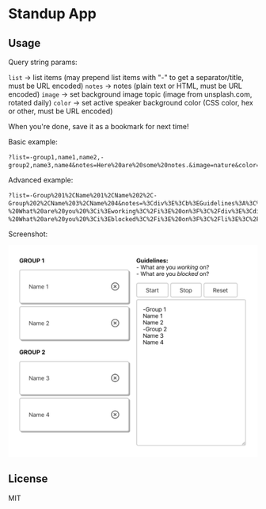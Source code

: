 # Standup App

## Usage

Query string params:

`list` → list items (may prepend list items with "-" to get a separator/title, must be URL encoded)
`notes` → notes (plain text or HTML, must be URL encoded)
`image` → set background image topic (image from unsplash.com, rotated daily)
`color` → set active speaker background color (CSS color, hex or other, must be URL encoded)

When you're done, save it as a bookmark for next time!

Basic example:

```
?list=-group1,name1,name2,-group2,name3,name4&notes=Here%20are%20some%20notes.&image=nature&color=pink
```

Advanced example:

```
?list=-Group%201%2CName%201%2CName%202%2C-Group%202%2CName%203%2CName%204&notes=%3Cdiv%3E%3Cb%3EGuidelines%3A%3C%2Fb%3E%3Cdiv%3E-%20What%20are%20you%20%3Ci%3Eworking%3C%2Fi%3E%20on%3F%3C%2Fdiv%3E%3Cdiv%3E-%20What%20are%20you%20%3Ci%3Eblocked%3C%2Fi%3E%20on%3F%3C%2Fli%3E%3C%2Ful%3E%3C%2Fdiv%3E
```

Screenshot:

<img src="./screenshot.png" width="600" alt="Screenshot">

## License

MIT
